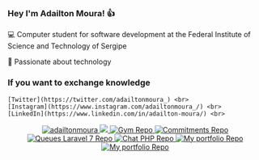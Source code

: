 
### Hey I'm Adailton Moura! :thumbsup:	
    
   :computer: Computer student for software development at the Federal Institute of Science and Technology of Sergipe
   
   :green_heart: Passionate about technology
   
### If you want to exchange knowledge

    [Twitter](https://twitter.com/adailtonmoura_) <br>
    [Instagram](https://www.instagram.com/adailtonmoura_/) <br>
    [LinkedIn](https://www.linkedin.com/in/adailton-moura/) <br>

<p align="center">
    <a href="https://github.com/adailtonmoura">
        <img src="https://github-readme-stats.vercel.app/api?username=adailtonmoura&show_icons=true&theme=vue&include_all_commits=true&count_private=true" alt="adailtonmoura"/>
    </a>
    <a href="https://github.com/adailtonmoura">
        <img src="https://github-readme-stats.vercel.app/api/top-langs/?username=adailtonmoura&layout=compact&theme=vue"/>
     </a>
     <a href="https://github.com/adailtonmoura/Gym">
         <img src="https://github-readme-stats.vercel.app/api/pin/?username=adailtonmoura&amp;repo=Gym&theme=vue" alt="Gym Repo">
     </a>
     <a href="https://github.com/adailtonmoura/CommitmentsWeb">
         <img src="https://github-readme-stats.vercel.app/api/pin/?username=adailtonmoura&amp;repo=CommitmentsWeb&theme=vue" alt="Commitments Repo">
     </a>
     <a href="https://github.com/adailtonmoura/QueuesLaravel7">
         <img src="https://github-readme-stats.vercel.app/api/pin/?username=adailtonmoura&amp;repo=QueuesLaravel7&theme=vue" alt="Queues Laravel 7 Repo">
     </a>
     <a href="https://github.com/adailtonmoura/Chat-PHP">
         <img src="https://github-readme-stats.vercel.app/api/pin/?username=adailtonmoura&amp;repo=Chat-PHP&theme=vue" alt="Chat PHP Repo">
     </a>
     <a href="https://github.com/adailtonmoura/adailtonmoura.github.io">
         <img src="https://github-readme-stats.vercel.app/api/pin/?username=adailtonmoura&amp;repo=adailtonmoura.github.io&theme=vue" alt="My portfolio Repo">
     </a>
 <a href="https://github.com/adailtonmoura/forum-for-readers">
         <img src="https://github-readme-stats.vercel.app/api/pin/?username=adailtonmoura&amp;repo=forum-for-readers&theme=vue" alt="My portfolio Repo">
     </a>
</p>
